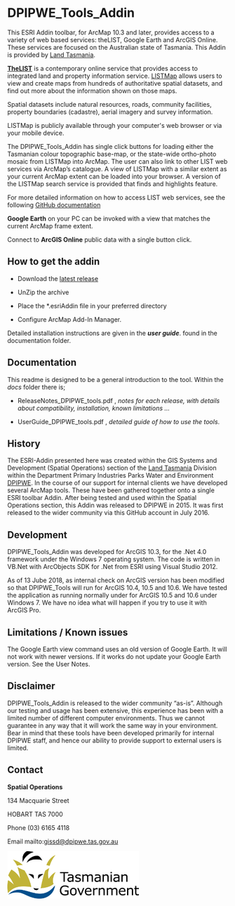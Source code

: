 # DPIPWE_Tools_Addin

This ESRI Addin toolbar, for ArcMap 10.3 and later, provides access to a variety of web based services: theLIST, Google Earth and ArcGIS Online. These services are focused on the Australian state of Tasmania. This Addin is provided by [Land Tasmania](http://dpipwe.tas.gov.au/land-tasmania).


[**TheLIST**](http://dpipwe.tas.gov.au/land-tasmania/the-list)  is a contemporary online service that provides access to integrated land and property information service. [LISTMap](http://dpipwe.tas.gov.au/land-tasmania/the-list/listmap) allows users to view and create maps from hundreds of authoritative spatial datasets, and find out more about the information shown on those maps.

Spatial datasets include natural resources, roads, community facilities, property boundaries (cadastre), aerial imagery and survey information.

LISTMap is publicly available through your computer's web browser or via your mobile device.

The DPIPWE_Tools_Addin has single click buttons for loading either the Tasmanian colour topographic base-map, or the state-wide ortho-photo mosaic from LISTMap into ArcMap. The user can also link to other LIST web services via ArcMap’s catalogue. A view of LISTMap with a similar extent as your current ArcMap extent can be loaded into your browser. A version of the LISTMap search service is provided that finds and highlights feature.

For more detailed information on how to access LIST web services, see the following [GitHub documentation](https://github.com/DPIPWE/list-spatial-web-service-examples/blob/master/Documentation/LIST_Spatial_Web_Services_User_Guide.pdf)

**Google Earth** on your PC can be invoked with a view that matches the current ArcMap frame extent.

Connect to **ArcGIS Online** public data with a single button click.

## How to get the addin

* Download the [latest release](https://github.com/DPIPWE/DPIPWE_Tools_Addin/releases/latest)
* UnZip the archive

* Place the *.esriAddin file in your preferred directory

* Configure ArcMap Add-In Manager.

Detailed installation instructions are given in the **_user guide_**. found in the documentation folder.


## Documentation
This readme is designed to be a general introduction to the tool. Within the *docs* folder there is;

* ReleaseNotes_DPIPWE_tools.pdf , *notes for each release, with details about compatibility, installation, known limitations ...*

* UserGuide_DPIPWE_tools.pdf , *detailed guide of how to use the tools*.

## History

The ESRI-Addin presented here was created within the GIS Systems and Development (Spatial Operations) section of the [Land Tasmania](http://dpipwe.tas.gov.au/land-tasmania) Division within the Department Primary Industries Parks Water and Environment [DPIPWE](http://dpipwe.tas.gov.au/). In the course of our support for internal clients we have developed several ArcMap tools. These have been gathered together onto a single ESRI toolbar Addin. After being tested and used within the Spatial Operations section, this Addin was released to DPIPWE in 2015. It was first released to the wider community via this GitHub account in July 2016.

## Development

DPIPWE_Tools_Addin was developed for ArcGIS 10.3, for the .Net 4.0 framework under the Windows 7 operating system. The code is written in VB.Net with ArcObjects SDK for .Net from ESRI using Visual Studio 2012. 

As of 13 Jube 2018, as internal check on ArcGIS version has been modified so that DPIPWE_Tools will run for ArcGIS 10.4, 10.5 and 10.6. We have tested the application as running normally under for ArcGIS 10.5 and 10.6 under Windows 7.  We have no idea what will happen if you try to use it with ArcGIS Pro.

## Limitations / Known issues
The Google Earth view command uses an old version of Google Earth. It will not work with newer versions. If it works do not update your Google Earth version. See the User Notes.

## Disclaimer

DPIPWE_Tools_Addin is released to the wider community “as-is”. Although our testing and usage has been extensive, this experience has been with a limited number of different computer environments. Thus we cannot guarantee in any way that it will work the same way in your environment. Bear in mind that these tools have been developed primarily for internal DPIPWE staff, and hence our ability to provide support to external users is limited.

## Contact

**Spatial Operations**

134 Macquarie Street

HOBART TAS 7000

Phone (03) 6165 4118

Email mailto:gissd@dpipwe.tas.gov.au 

<img src="media/Tas_Gov_logo.jpg" width="300" height="108" />
